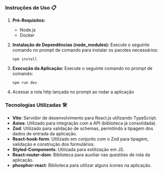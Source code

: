 ### Instruções de Uso 📋

1. **Pré-Requisitos:**
   - Node.js
   - Docker

2. **Instalação de Dependências (node_modules):**
   Execute o seguinte comando no prompt de comando para instalar os pacotes necessários:

    ```shell
    npm install
    ```

3. **Execução da Aplicação:**
Execute o seguinte comando no prompt de comando:

    ```shell
    npm run dev
    ```

4. Acessar a rota http lançada no prompt ao rodar a aplicação


### Tecnologias Utilizadas 🛠️
- **Vite**: Servidor de desenvolvimento para React.js utilizando TypeScript.
- **Axios**: Utilizado para integração com a API (biblioteca já consolidada).
- **Zod**: Utilizado para validação de schemas, permitindo a tipagem dos dados de entrada da aplicação.
- **React-hook-form**: Utilizado em conjunto com o Zod para tipagem, validação e construção dos formulários.
- **Styled-Components**: Utilizada para estilização em JS.
- **React-router-dom**: Biblioteca para auxiliar nas questões de rota da aplicação.
- **phosphor-react**: Biblioteca para utilizar alguns ícones na aplicação.
